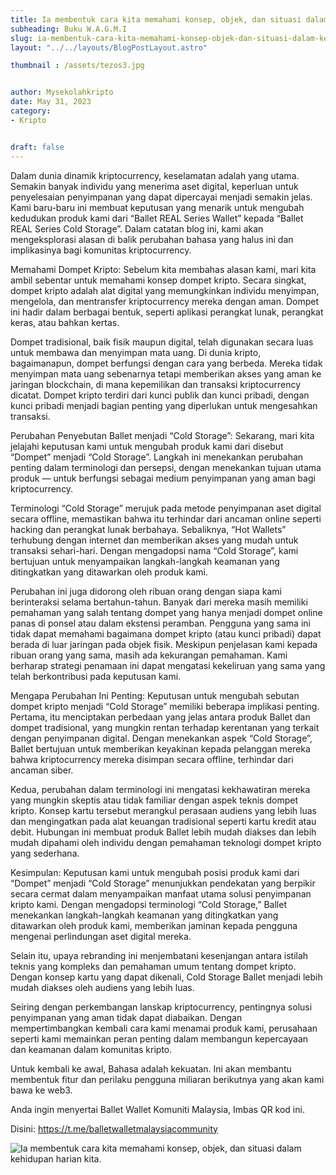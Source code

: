 ```yaml
---
title: Ia membentuk cara kita memahami konsep, objek, dan situasi dalam kehidupan harian kita.
subheading: Buku W.A.G.M.I
slug: ia-membentuk-cara-kita-memahami-konsep-objek-dan-situasi-dalam-kehidupan-harian-kita
layout: "../../layouts/BlogPostLayout.astro"

thumbnail : /assets/tezos3.jpg


author: Mysekolahkripto
date: May 31, 2023
category: 
- Kripto 


draft: false
---
```



Dalam dunia dinamik kriptocurrency, keselamatan adalah yang utama. Semakin banyak individu yang menerima aset digital, keperluan untuk penyelesaian penyimpanan yang dapat dipercayai menjadi semakin jelas. Kami baru-baru ini membuat keputusan yang menarik untuk mengubah kedudukan produk kami dari “Ballet REAL Series Wallet” kepada “Ballet REAL Series Cold Storage”. Dalam catatan blog ini, kami akan mengeksplorasi alasan di balik perubahan bahasa yang halus ini dan implikasinya bagi komunitas kriptocurrency.

Memahami Dompet Kripto: Sebelum kita membahas alasan kami, mari kita ambil sebentar untuk memahami konsep dompet kripto. Secara singkat, dompet kripto adalah alat digital yang memungkinkan individu menyimpan, mengelola, dan mentransfer kriptocurrency mereka dengan aman. Dompet ini hadir dalam berbagai bentuk, seperti aplikasi perangkat lunak, perangkat keras, atau bahkan kertas.

Dompet tradisional, baik fisik maupun digital, telah digunakan secara luas untuk membawa dan menyimpan mata uang. Di dunia kripto, bagaimanapun, dompet berfungsi dengan cara yang berbeda. Mereka tidak menyimpan mata uang sebenarnya tetapi memberikan akses yang aman ke jaringan blockchain, di mana kepemilikan dan transaksi kriptocurrency dicatat. Dompet kripto terdiri dari kunci publik dan kunci pribadi, dengan kunci pribadi menjadi bagian penting yang diperlukan untuk mengesahkan transaksi.

Perubahan Penyebutan Ballet menjadi “Cold Storage”: Sekarang, mari kita jelajahi keputusan kami untuk mengubah produk kami dari disebut “Dompet” menjadi “Cold Storage”. Langkah ini menekankan perubahan penting dalam terminologi dan persepsi, dengan menekankan tujuan utama produk — untuk berfungsi sebagai medium penyimpanan yang aman bagi kriptocurrency.

Terminologi “Cold Storage” merujuk pada metode penyimpanan aset digital secara offline, memastikan bahwa itu terhindar dari ancaman online seperti hacking dan perangkat lunak berbahaya. Sebaliknya, “Hot Wallets” terhubung dengan internet dan memberikan akses yang mudah untuk transaksi sehari-hari. Dengan mengadopsi nama “Cold Storage”, kami bertujuan untuk menyampaikan langkah-langkah keamanan yang ditingkatkan yang ditawarkan oleh produk kami.

Perubahan ini juga didorong oleh ribuan orang dengan siapa kami berinteraksi selama bertahun-tahun. Banyak dari mereka masih memiliki pemahaman yang salah tentang dompet yang hanya menjadi dompet online panas di ponsel atau dalam ekstensi peramban. Pengguna yang sama ini tidak dapat memahami bagaimana dompet kripto (atau kunci pribadi) dapat berada di luar jaringan pada objek fisik. Meskipun penjelasan kami kepada ribuan orang yang sama, masih ada kekurangan pemahaman. Kami berharap strategi penamaan ini dapat mengatasi kekeliruan yang sama yang telah berkontribusi pada keputusan kami.

Mengapa Perubahan Ini Penting: Keputusan untuk mengubah sebutan dompet kripto menjadi “Cold Storage” memiliki beberapa implikasi penting. Pertama, itu menciptakan perbedaan yang jelas antara produk Ballet dan dompet tradisional, yang mungkin rentan terhadap kerentanan yang terkait dengan penyimpanan digital. Dengan menekankan aspek “Cold Storage”, Ballet bertujuan untuk memberikan keyakinan kepada pelanggan mereka bahwa kriptocurrency mereka disimpan secara offline, terhindar dari ancaman siber.

Kedua, perubahan dalam terminologi ini mengatasi kekhawatiran mereka yang mungkin skeptis atau tidak familiar dengan aspek teknis dompet kripto. Konsep kartu tersebut merangkul perasaan audiens yang lebih luas dan mengingatkan pada alat keuangan tradisional seperti kartu kredit atau debit. Hubungan ini membuat produk Ballet lebih mudah diakses dan lebih mudah dipahami oleh individu dengan pemahaman teknologi dompet kripto yang sederhana.

Kesimpulan: Keputusan kami untuk mengubah posisi produk kami dari “Dompet” menjadi “Cold Storage” menunjukkan pendekatan yang berpikir secara cermat dalam menyampaikan manfaat utama solusi penyimpanan kripto kami. Dengan mengadopsi terminologi “Cold Storage,” Ballet menekankan langkah-langkah keamanan yang ditingkatkan yang ditawarkan oleh produk kami, memberikan jaminan kepada pengguna mengenai perlindungan aset digital mereka.

Selain itu, upaya rebranding ini menjembatani kesenjangan antara istilah teknis yang kompleks dan pemahaman umum tentang dompet kripto. Dengan konsep kartu yang dapat dikenali, Cold Storage Ballet menjadi lebih mudah diakses oleh audiens yang lebih luas.

Seiring dengan perkembangan lanskap kriptocurrency, pentingnya solusi penyimpanan yang aman tidak dapat diabaikan. Dengan mempertimbangkan kembali cara kami menamai produk kami, perusahaan seperti kami memainkan peran penting dalam membangun kepercayaan dan keamanan dalam komunitas kripto.

Untuk kembali ke awal, Bahasa adalah kekuatan. Ini akan membantu membentuk fitur dan perilaku pengguna miliaran berikutnya yang akan kami bawa ke web3.

Anda ingin menyertai Ballet Wallet Komuniti Malaysia, Imbas QR kod ini.

Disini: https://t.me/balletwalletmalaysiacommunity

<img src="/assets/BP5-ballet-wallet.webp" alt="Ia membentuk cara kita memahami konsep, objek, dan situasi dalam kehidupan harian kita." class="pt-4 w-1/2 mx-auto rounded-md">
